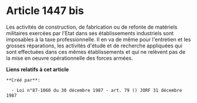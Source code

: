 # Article 1447 bis

Les activités de construction, de fabrication ou de refonte de matériels militaires exercées par l'Etat dans ses
établissements industriels sont imposables à la taxe professionnelle. Il en va de même pour l'entretien et les grosses
réparations, les activités d'étude et de recherche appliquées qui sont effectuées dans ces mêmes établissements et qui ne
relèvent pas de la mise en oeuvre opérationnelle des forces armées.

**Liens relatifs à cet article**

	**Créé par**:

	  - Loi n°87-1060 du 30 décembre 1987 - art. 79 () JORF 31 décembre 1987
